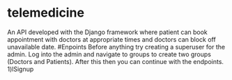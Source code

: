 # telemedicine
An API developed with the Django framework where patient can book appointment with doctors at appropriate times and doctors can block off unavailable date.
#Enpoints
Before anything try creating a superuser for the admin. Log into the admin and navigate to groups to create two groups (Doctors and Patients). After this then you can continue with the endpoints.
1)lSignup
